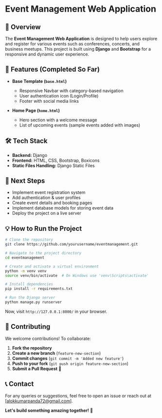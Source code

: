 # Event Management Web Application

## 📌 Overview
The **Event Management Web Application** is designed to help users explore and register for various events such as conferences, concerts, and business meetups. This project is built using **Django** and **Bootstrap** for a responsive and dynamic user experience.

## 🚀 Features (Completed So Far)
- **Base Template (`base.html`)**
  - Responsive Navbar with category-based navigation
  - User authentication icon (Login/Profile)
  - Footer with social media links
  
- **Home Page (`home.html`)**
  - Hero section with a welcome message
  - List of upcoming events (sample events added with images)

## 🛠️ Tech Stack
- **Backend:** Django
- **Frontend:** HTML, CSS, Bootstrap, Boxicons
- **Static Files Handling:** Django Static Files

## 📌 Next Steps
- Implement event registration system
- Add authentication & user profiles
- Create event details and booking pages
- Implement database models for storing event data
- Deploy the project on a live server

## 💡 How to Run the Project
```bash
# Clone the repository
git clone https://github.com/yourusername/eventmanagement.git

# Navigate to the project directory
cd eventmanagement

# Create and activate a virtual environment
python -m venv venv
source venv/bin/activate  # On Windows use 'venv\Scripts\activate'

# Install dependencies
pip install -r requirements.txt

# Run the Django server
python manage.py runserver
```
Now, visit `http://127.0.0.1:8000/` in your browser.

## 🤝 Contributing
We welcome contributions! To collaborate:
1. **Fork the repository**
2. **Create a new branch** (`feature-new-section`)
3. **Commit changes** (`git commit -m 'Added new feature'`)
4. **Push to your fork** (`git push origin feature-new-section`)
5. **Submit a Pull Request** 🚀

## 📞 Contact
For any queries or suggestions, feel free to open an issue or reach out at [alokkumarpanda72@gmail.com].

**Let's build something amazing together!** 🎉

